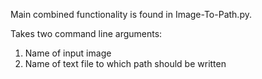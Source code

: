 Main combined functionality is found in Image-To-Path.py.

Takes two command line arguments:
  1. Name of input image
  2. Name of text file to which path should be written

